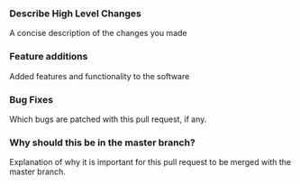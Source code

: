 ### Describe High Level Changes

A concise description of the changes you made


### Feature additions

Added features and functionality to the software


### Bug Fixes

Which bugs are patched with this pull request, if any.

### Why should this be in the master branch?

Explanation of why it is important for this pull request to be merged with the master branch.
